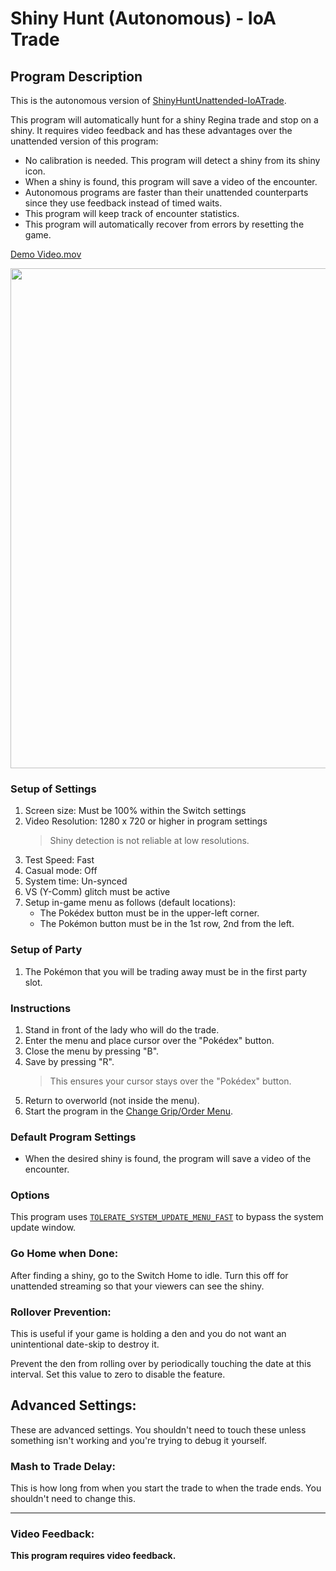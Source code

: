 # Shiny Hunt (Autonomous) - IoA Trade

## Program Description

This is the autonomous version of [ShinyHuntUnattended-IoATrade](https://github.com/PokemonAutomation/SwSh-Arduino/wiki/Basic:-ShinyHuntUnattended-IoATrade).

This program will automatically hunt for a shiny Regina trade and stop on a shiny. It requires video feedback and has these advantages over the unattended version of this program:
- No calibration is needed. This program will detect a shiny from its shiny icon.
- When a shiny is found, this program will save a video of the encounter.
- Autonomous programs are faster than their unattended counterparts since they use feedback instead of timed waits.
- This program will keep track of encounter statistics.
- This program will automatically recover from errors by resetting the game.

[Demo Video.mov](https://cdn.discordapp.com/attachments/755635697737531544/823274129292525638/2021-03-21_14-14-40.mp4)

<img src="https://github.com/PokemonAutomation/SwSh-Arduino/raw/master/Documentation/SerialPrograms/images/ShinyHuntAutonomous-IoATrade.jpg" width="800">

### Setup of Settings

1. Screen size: Must be 100% within the Switch settings
2. Video Resolution: 1280 x 720 or higher in program settings
   > Shiny detection is not reliable at low resolutions.
3. Test Speed: Fast
4. Casual mode: Off
5. System time: Un-synced
6. VS (Y-Comm) glitch must be active
7. Setup in-game menu as follows (default locations):
   * The Pokédex button must be in the upper-left corner.
   * The Pokémon button must be in the 1st row, 2nd from the left. 

### Setup of Party
1. The Pokémon that you will be trading away must be in the first party slot.

### Instructions

1. Stand in front of the lady who will do the trade.
2. Enter the menu and place cursor over the "Pokédex" button.
3. Close the menu by pressing "B".
4. Save by pressing "R".
   > This ensures your cursor stays over the "Pokédex" button.
5. Return to overworld (not inside the menu).
6. Start the program in the [Change Grip/Order Menu](https://github.com/PokemonAutomation/SwSh-Arduino/wiki/Appendix:-ChangeGripOrderMenu).

### Default Program Settings

* When the desired shiny is found, the program will save a video of the encounter.

### Options

This program uses [`TOLERATE_SYSTEM_UPDATE_MENU_FAST`](https://github.com/PokemonAutomation/SwSh-Arduino/wiki/Appendix:-GlobalSettings#tolerate-system-update-menu-fast) to bypass the system update window.

### Go Home when Done:

After finding a shiny, go to the Switch Home to idle. Turn this off for unattended streaming so that your viewers can see the shiny.

### Rollover Prevention:

This is useful if your game is holding a den and you do not want an unintentional date-skip to destroy it.

Prevent the den from rolling over by periodically touching the date at this interval. Set this value to zero to disable the feature.


## Advanced Settings:
These are advanced settings. You shouldn't need to touch these unless something isn't working and you're trying to debug it yourself.


### Mash to Trade Delay:

This is how long from when you start the trade to when the trade ends. You shouldn't need to change this.

***

### Video Feedback:

**This program requires video feedback.**
